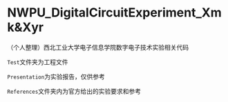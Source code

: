 # NWPU_DigitalCircuitExperiment_Xmk&Xyr
（个人整理）西北工业大学电子信息学院数字电子技术实验相关代码

`Test`文件夹为工程文件

`Presentation`为实验报告，仅供参考

`References`文件夹内为官方给出的实验要求和参考